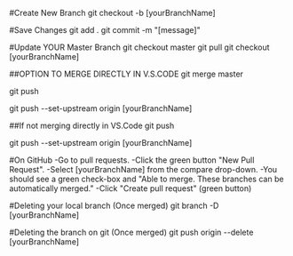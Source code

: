 #Create New Branch
git checkout -b [yourBranchName]

#Save Changes
git add .
git commit -m "[message]"

#Update YOUR Master Branch
git checkout master
git pull
git checkout [yourBranchName]

##OPTION TO MERGE DIRECTLY IN V.S.CODE
git merge master
<!-- resolve all conflicts directly in this file. Otherwise the conflicts will have to be resolved AFTER the pull request is made -->
git push
<!-- If you get "fatal: The current branch footer has no upstream branch." Use:--> 
git push --set-upstream origin [yourBranchName]

##If not merging directly in VS.Code
git push
<!-- If you get "fatal: The current branch footer has no upstream branch." Use: --> 
git push --set-upstream origin [yourBranchName]

#On GitHub
-Go to pull requests. 
-Click the green button "New Pull Request".
-Select [yourBranchName] from the compare drop-down. 
-You should see a green check-box and "Able to merge. These branches can be automatically merged."
-Click "Create pull request" (green button)

#Deleting your local branch (Once merged)
git branch -D [yourBranchName]

#Deleting the branch on git (Once merged)
git push origin --delete [yourBranchName]
<!-- alternatively you can delete your branch by clicking the trash can by your branch after clicking the branches option from the repository on git-hub. -->